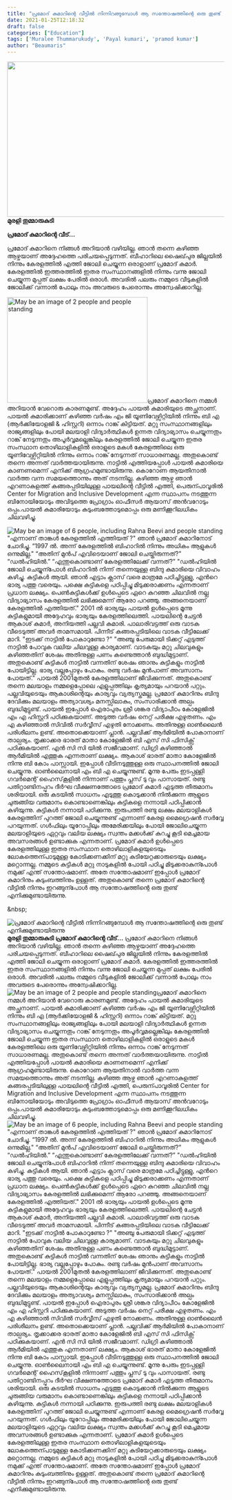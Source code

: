 ```yaml
---
title: "പ്രമോദ് കുമാറിന്റെ വീട്ടിൽ നിന്നിറങ്ങുമ്പോൾ ആ സന്തോഷത്തിന്റെ ഒരു തുണ്ട് എനിക്കുമുണ്ടായിരുന്നു"
date: 2021-01-25T12:18:32
draft: false
categories: ["Education"]
tags: ['Muralee Thummarukudy', 'Payal kumari', 'pramod kumar']
author: "Beaumaris"
---
```


<strong><a href="https://wordpress-972788-3403151.cloudwaysapps.com/muralee-thummarukudy-in-pramod-kumars-house/297656/bdd-257" rel="attachment wp-att-297658"><img class="alignleft size-full wp-image-297658" src="https://cdn.boolokam.com/articles/2021/01/bdd-256.jpg" alt="" width="739" height="360" /></a>മുരളി തുമ്മാരുകുടി</strong>

<strong>പ്രമോദ് കുമാറിന്റെ വീട്...</strong>

പ്രമോദ് കുമാറിനെ നിങ്ങൾ അറിയാൻ വഴിയില്ല. ഞാൻ തന്നെ കഴിഞ്ഞ ആഴ്ചയാണ് അദ്ദേഹത്തെ പരിചയപ്പെടുന്നത്.
ബീഹാറിലെ ഷൈഖ്‌പുര ജില്ലയിൽ നിന്നും കേരളത്തിൽ എത്തി ജോലി ചെയ്യുന്ന ഒരാളാണ് പ്രമോദ് കുമാർ. കേരളത്തിൽ ഇത്തരത്തിൽ ഇതര സംസ്ഥാനങ്ങളിൽ നിന്നും വന്നു ജോലി ചെയ്യുന്ന മുപ്പത് ലക്ഷം പേരിൽ ഒരാൾ. അവരിൽ പലരും നമ്മുടെ വീടുകളിൽ ജോലിക്ക് വന്നാൽ പോലും നാം അവരുടെ പേരൊന്നും അന്വേഷിക്കാറില്ല.

<img class="alignleft" src="https://scontent.ftrv1-1.fna.fbcdn.net/v/t1.0-9/140759854_10223219964622768_8618909637346006796_n.jpg?_nc_cat=1&amp;ccb=2&amp;_nc_sid=8bfeb9&amp;_nc_ohc=r18qBSJFLYYAX-95cEG&amp;_nc_ht=scontent.ftrv1-1.fna&amp;oh=e632a3c2722d37e6ac6d0c3e24ee7604&amp;oe=6035BEA8" alt="May be an image of 2 people and people standing" width="326" height="245" />പ്രമോദ് കുമാറിനെ നമ്മൾ അറിയാൻ വേറൊരു കാരണമുണ്ട്. അദ്ദേഹം പായൽ കുമാരിയുടെ അച്ഛനാണ്. പായൽ കുമാരിക്കാണ് കഴിഞ്ഞ വർഷം എം ജി യൂണിവേഴ്സിറ്റിയിൽ നിന്നും ബി എ (ആർക്കിയോളജി &amp; ഹിസ്റ്ററി) ഒന്നാം റാങ്ക് കിട്ടിയത്.
മറ്റു സംസ്ഥാനങ്ങളിലും രാജ്യങ്ങളിലും പോയി മലയാളി വിദ്യാർത്ഥികൾ ഉന്നത വിദ്യാഭ്യാസം ചെയ്യുന്നതും റാങ്ക് നേടുന്നതും അപൂർവ്വമല്ലെങ്കിലും കേരളത്തിൽ ജോലി ചെയ്യുന്ന ഇതര സംസ്ഥാന തൊഴിലാളികളിൽ ഒരാളുടെ മകൾ കേരളത്തിലെ ഒരു യൂണിവേഴ്സിറ്റിയിൽ നിന്നും ഒന്നാം റാങ്ക് നേടുന്നത് സാധാരണമല്ല. അതുകൊണ്ട് തന്നെ അന്നത് വാർത്തയായിരുന്നു.
നാട്ടിൽ എത്തിയപ്പോൾ പായൽ കുമാരിയെ കാണണമെന്ന് എനിക്ക് ആഗ്രഹമുണ്ടായിരുന്നു. കൊറോണ ആയതിനാൽ വാർത്ത വന്ന സമയത്തൊന്നും അത് നടന്നില്ല. കഴിഞ്ഞ ആഴ്ച ഞാൻ എറണാകുളത്ത് കങ്ങരപ്പടിയിലുള്ള പായലിന്റെ വീട്ടിൽ എത്തി, പെരുന്പാവൂരിൽ Center for Migration and Inclusive Development എന്ന സ്ഥാപനം നടത്തുന്ന ബിനോയിയോടും അവിടുത്തെ പ്രോഗ്രാം ഓഫീസർ ആയാസ് അൻവറോടും ഒപ്പം.പായൽ കുമാരിയോടും കുടുംബത്തോടുമൊപ്പം ഒരു മണിക്കൂറിലധികം ചിലവഴിച്ചു.

<img src="https://scontent.ftrv1-1.fna.fbcdn.net/v/t1.0-9/141011975_10223219964422763_4308231567607169099_n.jpg?_nc_cat=102&amp;ccb=2&amp;_nc_sid=8bfeb9&amp;_nc_ohc=OsvHVPRFnVgAX9QLz3F&amp;_nc_ht=scontent.ftrv1-1.fna&amp;oh=da45cdc9e08b17e14102249dd9b8d299&amp;oe=6033925D" alt="May be an image of 6 people, including Rahna Beevi and people standing" />"എന്നാണ് താങ്കൾ കേരളത്തിൽ എത്തിയത് ?" ഞാൻ പ്രമോദ് കുമാറിനോട് ചോദിച്ചു.
“1997 ൽ. അന്ന് കേരളത്തിൽ ബിഹാറിൽ നിന്നും അധികം ആളുകൾ ഒന്നുമില്ല."
“അതിന് മുൻപ് എവിടെയാണ് ജോലി ചെയ്തിരുന്നത്?”
“ഡൽഹിയിൽ.”
“എന്തുകൊണ്ടാണ് കേരളത്തിലേക്ക് വന്നത്?”
"ഡൽഹിയിൽ ജോലി ചെയ്യുന്പോൾ ബിഹാറിൽ നിന്ന് തന്നെയുള്ള ബിന്ദു കുമാരിയെ വിവാഹം കഴിച്ചു. കുട്ടികൾ ആയി. ഞാൻ എട്ടാം ക്ലാസ് വരെ മാത്രമേ പഠിച്ചിട്ടുള്ളു, എൻറെ ഭാര്യ പത്തു വരെയും. പക്ഷെ കുട്ടികളെ പഠിപ്പിച്ചു മിടുക്കരാക്കണം എന്നതാണ് പ്രധാന ലക്ഷ്യം. പെൺകുട്ടികൾക്ക് ഉൾപ്പെടെ ഏറെ കുറഞ്ഞ ചിലവിൽ നല്ല വിദ്യാഭ്യാസം കേരളത്തിൽ ലഭിക്കുമെന്ന് ആരോ പറഞ്ഞു. അങ്ങനെയാണ് കേരളത്തിൽ എത്തിയത്."
2001 ൽ ഭാര്യയും പായൽ ഉൾപ്പെടെ മൂന്നു കുട്ടികളുമായി അദ്ദേഹവും ഭാര്യയും കേരളത്തിലെത്തി. പായലിന്റെ ചേട്ടൻ ആകാശ് കുമാർ, അനിയത്തി പല്ലവി കുമാരി. പാലാരിവട്ടത്ത് ഒരു വാടക വീടെടുത്ത് അവർ താമസമായി. പിന്നീട് കങ്ങരപ്പടിയിലെ വാടക വീട്ടിലേക്ക് മാറി.
"ഇടക്ക് നാട്ടിൽ പോകാറുണ്ടോ ?"
"അഞ്ചു പേരുമായി ടിക്കറ്റ് എടുത്ത് നാട്ടിൽ പോവുക വലിയ ചിലവുള്ള കാര്യമാണ്. വാടകയും മറ്റു ചിലവുകളും കഴിഞ്ഞതിന് ശേഷം അതിനുള്ള പണം കണ്ടെത്താൻ ബുദ്ധിമുട്ടാണ്. അതുകൊണ്ട് കുട്ടികൾ നാട്ടിൽ വന്നതിന് ശേഷം ഞാനും കുട്ടികളും നാട്ടിൽ പോയിട്ടില്ല. ഭാര്യ വല്ലപ്പോഴും പോകും. രണ്ടു വർഷം മുൻപാണ് അവസാനം പോയത്."
പായൽ 2001മുതൽ കേരളത്തിലാണ് ജീവിക്കുന്നത്. അതുകൊണ്ട് തന്നെ മലയാളം നമ്മളെപ്പോലെ എളുപ്പത്തിലും കൃത്യമായും പറയാൻ പറ്റും. പല്ലവിയുടെയും ആകാശിന്റെയും കാര്യവും വ്യത്യസ്തമല്ല. പ്രമോദ് കുമാറിനും ബിന്ദു ദേവിക്കും മലയാളം അത്യാവശ്യം മനസ്സിലാകും, സംസാരിക്കാൻ അല്പം ബുദ്ധിമുട്ടുണ്ട്.
പായൽ ഇപ്പോൾ ഐരാപുരം ശ്രീ ശങ്കര വിദ്യാപീഠം കോളേജിൽ എം എ ഹിസ്റ്ററി പഠിക്കുകയാണ്. അടുത്ത വർഷം നെറ്റ് പരീക്ഷ എഴുതണം. എം എ കഴിഞ്ഞാൽ സിവിൽ സർവ്വീസ് എഴുതി നോക്കണം. അതിനുള്ള ഓൺലൈൻ പരിശീലനം ഉണ്ട്. അതൊക്കെയാണ് പ്ലാൻ.
പല്ലവിക്ക് ആർമിയിൽ പോകാനാണ് താല്പര്യം. തൃക്കാക്കര ഭാരത് മാതാ കോളേജിൽ ബി എസ് സി ഫിസിക്സ് പഠിക്കുകയാണ്. എൻ സി സി യിൽ സജീവമാണ്. ഡിഗ്രി കഴിഞ്ഞാൽ ആർമിയിൽ എത്തുക എന്നതാണ് ലക്ഷ്യം.
ആകാശ് ഭാരത് മാതാ കോളേജിൽ നിന്നു ബി കോം പാസ്സായി. ഇപ്പോൾ വീടിനടുത്തുള്ള ഒരു സ്ഥാപനത്തിൽ ജോലി ചെയ്യുന്നു. ഓൺലൈനായി എം ബി എ ചെയ്യുന്നുണ്ട്.
മൂന്നു പേരും ഇടപ്പള്ളി ഗവർമെന്റ് ഹൈസ്‌കൂളിൽ നിന്നാണ് പത്തും പ്ലസ് ടു വും പാസായത്.
രണ്ടു പതിറ്റാണ്ടിനപ്പുറം ദീർഘ വീക്ഷണത്തോടെ പ്രമോദ് കുമാർ എടുത്ത തീരുമാനം ശരിയായി. ഒരു കടയിൽ സാധനം എടുത്തു കൊടുക്കാൻ നിൽക്കുന്ന ആളുടെ ചുരുങ്ങിയ വരുമാനം കൊണ്ടാണെങ്കിലും കുട്ടികളെ നന്നായി പഠിപ്പിക്കാൻ കഴിയുന്നു. കുട്ടികൾ നന്നായി പഠിക്കുന്നു.
ഇരുപത്തി രണ്ടു ലക്ഷം മലയാളികൾ കേരളത്തിന് പുറത്ത് ജോലി ചെയ്യുന്നുണ്ട് എന്നാണ് കേരള മൈഗ്രെഷൻ സർവ്വേ പറയുന്നത്. ഗൾഫിലും യൂറോപ്പിലും അമേരിക്കയിലും പോയി ജോലിചെയ്യുന്ന മലയാളിയുടെ ഏറ്റവും വലിയ ലക്ഷ്യം സ്വന്തം മക്കൾക്ക് കുറച്ചു കൂടി മെച്ചമായ അവസരങ്ങൾ ഉണ്ടാക്കുക എന്നതാണ്.
പ്രമോദ് കുമാർ ഉൾപ്പെടെ കേരളത്തിലുള്ള ഇതര സംസ്ഥാന തൊഴിലാളികളയുടെയും ലോകത്തെന്പാടുമുള്ള കോടിക്കണക്കിന് മറ്റു കുടിയേറ്റക്കാരുടെയും ലക്ഷ്യം മറ്റൊന്നല്ല.
നമ്മുടെ കുട്ടികൾ മറ്റു നാടുകളിൽ പോയി പഠിച്ചു മിടുക്കരാകുന്പോൾ നമുക്ക് എന്ത് സന്തോഷമാണ്. അതേ സന്തോഷമാണ് ഇപ്പോൾ പ്രമോദ് കുമാറിനും കുടുംബത്തിനും ഉള്ളത്.
അതുകൊണ്ട് തന്നെ പ്രമോദ് കുമാറിന്റെ വീട്ടിൽ നിന്നും ഇറങ്ങുന്പോൾ ആ സന്തോഷത്തിന്റെ ഒരു തുണ്ട് എനിക്കുമുണ്ടായിരുന്നു.

&amp;nbsp;


![പ്രമോദ് കുമാറിന്റെ വീട്ടിൽ നിന്നിറങ്ങുമ്പോൾ ആ സന്തോഷത്തിന്റെ ഒരു തുണ്ട് എനിക്കുമുണ്ടായിരുന്നു](https://cdn.boolokam.com/articles/2021/01/bdd-256.jpg)**[](https://wordpress-972788-3403151.cloudwaysapps.com/muralee-thummarukudy-in-pramod-kumars-house/297656/bdd-257)മുരളി തുമ്മാരുകുടി** **പ്രമോദ് കുമാറിന്റെ വീട്...** പ്രമോദ് കുമാറിനെ നിങ്ങൾ അറിയാൻ വഴിയില്ല. ഞാൻ തന്നെ കഴിഞ്ഞ ആഴ്ചയാണ് അദ്ദേഹത്തെ പരിചയപ്പെടുന്നത്. ബീഹാറിലെ ഷൈഖ്‌പുര ജില്ലയിൽ നിന്നും കേരളത്തിൽ എത്തി ജോലി ചെയ്യുന്ന ഒരാളാണ് പ്രമോദ് കുമാർ. കേരളത്തിൽ ഇത്തരത്തിൽ ഇതര സംസ്ഥാനങ്ങളിൽ നിന്നും വന്നു ജോലി ചെയ്യുന്ന മുപ്പത് ലക്ഷം പേരിൽ ഒരാൾ. അവരിൽ പലരും നമ്മുടെ വീടുകളിൽ ജോലിക്ക് വന്നാൽ പോലും നാം അവരുടെ പേരൊന്നും അന്വേഷിക്കാറില്ല. ![May be an image of 2 people and people standing](https://scontent.ftrv1-1.fna.fbcdn.net/v/t1.0-9/140759854_10223219964622768_8618909637346006796_n.jpg?_nc_cat=1&ccb=2&_nc_sid=8bfeb9&_nc_ohc=r18qBSJFLYYAX-95cEG&_nc_ht=scontent.ftrv1-1.fna&oh=e632a3c2722d37e6ac6d0c3e24ee7604&oe=6035BEA8)പ്രമോദ് കുമാറിനെ നമ്മൾ അറിയാൻ വേറൊരു കാരണമുണ്ട്. അദ്ദേഹം പായൽ കുമാരിയുടെ അച്ഛനാണ്. പായൽ കുമാരിക്കാണ് കഴിഞ്ഞ വർഷം എം ജി യൂണിവേഴ്സിറ്റിയിൽ നിന്നും ബി എ (ആർക്കിയോളജി & ഹിസ്റ്ററി) ഒന്നാം റാങ്ക് കിട്ടിയത്. മറ്റു സംസ്ഥാനങ്ങളിലും രാജ്യങ്ങളിലും പോയി മലയാളി വിദ്യാർത്ഥികൾ ഉന്നത വിദ്യാഭ്യാസം ചെയ്യുന്നതും റാങ്ക് നേടുന്നതും അപൂർവ്വമല്ലെങ്കിലും കേരളത്തിൽ ജോലി ചെയ്യുന്ന ഇതര സംസ്ഥാന തൊഴിലാളികളിൽ ഒരാളുടെ മകൾ കേരളത്തിലെ ഒരു യൂണിവേഴ്സിറ്റിയിൽ നിന്നും ഒന്നാം റാങ്ക് നേടുന്നത് സാധാരണമല്ല. അതുകൊണ്ട് തന്നെ അന്നത് വാർത്തയായിരുന്നു. നാട്ടിൽ എത്തിയപ്പോൾ പായൽ കുമാരിയെ കാണണമെന്ന് എനിക്ക് ആഗ്രഹമുണ്ടായിരുന്നു. കൊറോണ ആയതിനാൽ വാർത്ത വന്ന സമയത്തൊന്നും അത് നടന്നില്ല. കഴിഞ്ഞ ആഴ്ച ഞാൻ എറണാകുളത്ത് കങ്ങരപ്പടിയിലുള്ള പായലിന്റെ വീട്ടിൽ എത്തി, പെരുന്പാവൂരിൽ Center for Migration and Inclusive Development എന്ന സ്ഥാപനം നടത്തുന്ന ബിനോയിയോടും അവിടുത്തെ പ്രോഗ്രാം ഓഫീസർ ആയാസ് അൻവറോടും ഒപ്പം.പായൽ കുമാരിയോടും കുടുംബത്തോടുമൊപ്പം ഒരു മണിക്കൂറിലധികം ചിലവഴിച്ചു. ![May be an image of 6 people, including Rahna Beevi and people standing](https://scontent.ftrv1-1.fna.fbcdn.net/v/t1.0-9/141011975_10223219964422763_4308231567607169099_n.jpg?_nc_cat=102&ccb=2&_nc_sid=8bfeb9&_nc_ohc=OsvHVPRFnVgAX9QLz3F&_nc_ht=scontent.ftrv1-1.fna&oh=da45cdc9e08b17e14102249dd9b8d299&oe=6033925D)"എന്നാണ് താങ്കൾ കേരളത്തിൽ എത്തിയത് ?" ഞാൻ പ്രമോദ് കുമാറിനോട് ചോദിച്ചു. “1997 ൽ. അന്ന് കേരളത്തിൽ ബിഹാറിൽ നിന്നും അധികം ആളുകൾ ഒന്നുമില്ല." “അതിന് മുൻപ് എവിടെയാണ് ജോലി ചെയ്തിരുന്നത്?” “ഡൽഹിയിൽ.” “എന്തുകൊണ്ടാണ് കേരളത്തിലേക്ക് വന്നത്?” "ഡൽഹിയിൽ ജോലി ചെയ്യുന്പോൾ ബിഹാറിൽ നിന്ന് തന്നെയുള്ള ബിന്ദു കുമാരിയെ വിവാഹം കഴിച്ചു. കുട്ടികൾ ആയി. ഞാൻ എട്ടാം ക്ലാസ് വരെ മാത്രമേ പഠിച്ചിട്ടുള്ളു, എൻറെ ഭാര്യ പത്തു വരെയും. പക്ഷെ കുട്ടികളെ പഠിപ്പിച്ചു മിടുക്കരാക്കണം എന്നതാണ് പ്രധാന ലക്ഷ്യം. പെൺകുട്ടികൾക്ക് ഉൾപ്പെടെ ഏറെ കുറഞ്ഞ ചിലവിൽ നല്ല വിദ്യാഭ്യാസം കേരളത്തിൽ ലഭിക്കുമെന്ന് ആരോ പറഞ്ഞു. അങ്ങനെയാണ് കേരളത്തിൽ എത്തിയത്." 2001 ൽ ഭാര്യയും പായൽ ഉൾപ്പെടെ മൂന്നു കുട്ടികളുമായി അദ്ദേഹവും ഭാര്യയും കേരളത്തിലെത്തി. പായലിന്റെ ചേട്ടൻ ആകാശ് കുമാർ, അനിയത്തി പല്ലവി കുമാരി. പാലാരിവട്ടത്ത് ഒരു വാടക വീടെടുത്ത് അവർ താമസമായി. പിന്നീട് കങ്ങരപ്പടിയിലെ വാടക വീട്ടിലേക്ക് മാറി. "ഇടക്ക് നാട്ടിൽ പോകാറുണ്ടോ ?" "അഞ്ചു പേരുമായി ടിക്കറ്റ് എടുത്ത് നാട്ടിൽ പോവുക വലിയ ചിലവുള്ള കാര്യമാണ്. വാടകയും മറ്റു ചിലവുകളും കഴിഞ്ഞതിന് ശേഷം അതിനുള്ള പണം കണ്ടെത്താൻ ബുദ്ധിമുട്ടാണ്. അതുകൊണ്ട് കുട്ടികൾ നാട്ടിൽ വന്നതിന് ശേഷം ഞാനും കുട്ടികളും നാട്ടിൽ പോയിട്ടില്ല. ഭാര്യ വല്ലപ്പോഴും പോകും. രണ്ടു വർഷം മുൻപാണ് അവസാനം പോയത്." പായൽ 2001മുതൽ കേരളത്തിലാണ് ജീവിക്കുന്നത്. അതുകൊണ്ട് തന്നെ മലയാളം നമ്മളെപ്പോലെ എളുപ്പത്തിലും കൃത്യമായും പറയാൻ പറ്റും. പല്ലവിയുടെയും ആകാശിന്റെയും കാര്യവും വ്യത്യസ്തമല്ല. പ്രമോദ് കുമാറിനും ബിന്ദു ദേവിക്കും മലയാളം അത്യാവശ്യം മനസ്സിലാകും, സംസാരിക്കാൻ അല്പം ബുദ്ധിമുട്ടുണ്ട്. പായൽ ഇപ്പോൾ ഐരാപുരം ശ്രീ ശങ്കര വിദ്യാപീഠം കോളേജിൽ എം എ ഹിസ്റ്ററി പഠിക്കുകയാണ്. അടുത്ത വർഷം നെറ്റ് പരീക്ഷ എഴുതണം. എം എ കഴിഞ്ഞാൽ സിവിൽ സർവ്വീസ് എഴുതി നോക്കണം. അതിനുള്ള ഓൺലൈൻ പരിശീലനം ഉണ്ട്. അതൊക്കെയാണ് പ്ലാൻ. പല്ലവിക്ക് ആർമിയിൽ പോകാനാണ് താല്പര്യം. തൃക്കാക്കര ഭാരത് മാതാ കോളേജിൽ ബി എസ് സി ഫിസിക്സ് പഠിക്കുകയാണ്. എൻ സി സി യിൽ സജീവമാണ്. ഡിഗ്രി കഴിഞ്ഞാൽ ആർമിയിൽ എത്തുക എന്നതാണ് ലക്ഷ്യം. ആകാശ് ഭാരത് മാതാ കോളേജിൽ നിന്നു ബി കോം പാസ്സായി. ഇപ്പോൾ വീടിനടുത്തുള്ള ഒരു സ്ഥാപനത്തിൽ ജോലി ചെയ്യുന്നു. ഓൺലൈനായി എം ബി എ ചെയ്യുന്നുണ്ട്. മൂന്നു പേരും ഇടപ്പള്ളി ഗവർമെന്റ് ഹൈസ്‌കൂളിൽ നിന്നാണ് പത്തും പ്ലസ് ടു വും പാസായത്. രണ്ടു പതിറ്റാണ്ടിനപ്പുറം ദീർഘ വീക്ഷണത്തോടെ പ്രമോദ് കുമാർ എടുത്ത തീരുമാനം ശരിയായി. ഒരു കടയിൽ സാധനം എടുത്തു കൊടുക്കാൻ നിൽക്കുന്ന ആളുടെ ചുരുങ്ങിയ വരുമാനം കൊണ്ടാണെങ്കിലും കുട്ടികളെ നന്നായി പഠിപ്പിക്കാൻ കഴിയുന്നു. കുട്ടികൾ നന്നായി പഠിക്കുന്നു. ഇരുപത്തി രണ്ടു ലക്ഷം മലയാളികൾ കേരളത്തിന് പുറത്ത് ജോലി ചെയ്യുന്നുണ്ട് എന്നാണ് കേരള മൈഗ്രെഷൻ സർവ്വേ പറയുന്നത്. ഗൾഫിലും യൂറോപ്പിലും അമേരിക്കയിലും പോയി ജോലിചെയ്യുന്ന മലയാളിയുടെ ഏറ്റവും വലിയ ലക്ഷ്യം സ്വന്തം മക്കൾക്ക് കുറച്ചു കൂടി മെച്ചമായ അവസരങ്ങൾ ഉണ്ടാക്കുക എന്നതാണ്. പ്രമോദ് കുമാർ ഉൾപ്പെടെ കേരളത്തിലുള്ള ഇതര സംസ്ഥാന തൊഴിലാളികളയുടെയും ലോകത്തെന്പാടുമുള്ള കോടിക്കണക്കിന് മറ്റു കുടിയേറ്റക്കാരുടെയും ലക്ഷ്യം മറ്റൊന്നല്ല. നമ്മുടെ കുട്ടികൾ മറ്റു നാടുകളിൽ പോയി പഠിച്ചു മിടുക്കരാകുന്പോൾ നമുക്ക് എന്ത് സന്തോഷമാണ്. അതേ സന്തോഷമാണ് ഇപ്പോൾ പ്രമോദ് കുമാറിനും കുടുംബത്തിനും ഉള്ളത്. അതുകൊണ്ട് തന്നെ പ്രമോദ് കുമാറിന്റെ വീട്ടിൽ നിന്നും ഇറങ്ങുന്പോൾ ആ സന്തോഷത്തിന്റെ ഒരു തുണ്ട് എനിക്കുമുണ്ടായിരുന്നു. &nbsp;
